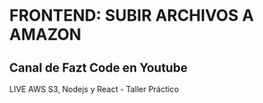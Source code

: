 # FRONTEND: SUBIR ARCHIVOS A AMAZON
## Canal de Fazt Code en Youtube

LIVE AWS S3, Nodejs y React - Taller Práctico